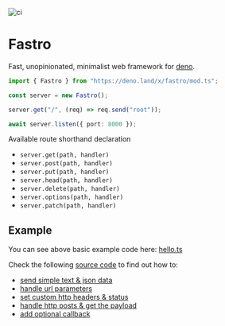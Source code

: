 ![ci](https://github.com/fastrojs/fastro-server/workflows/ci/badge.svg)
# Fastro
Fast, unopinionated, minimalist web framework for [deno](https://deno.land/).

```ts
import { Fastro } from "https://deno.land/x/fastro/mod.ts";

const server = new Fastro();

server.get("/", (req) => req.send("root"));

await server.listen({ port: 8000 });

```

Available route shorthand declaration 
- `server.get(path, handler)`
- `server.post(path, handler)`
- `server.put(path, handler)`
- `server.head(path, handler)`
- `server.delete(path, handler)`
- `server.options(path, handler)`
- `server.patch(path, handler)`

## Example
You can see above basic example code here: [hello.ts](https://github.com/fastrojs/fastro-server/blob/master/examples/hello.ts)

Check the following [source code](https://github.com/fastrojs/fastro-server/blob/master/examples/main.ts) to find out how to:
- [send simple text & json data](https://github.com/fastrojs/fastro-server/blob/master/examples/main.ts#L5)
- [handle url parameters](https://github.com/fastrojs/fastro-server/blob/master/examples/main.ts#L35)
- [set custom http headers & status](https://github.com/fastrojs/fastro-server/blob/master/examples/main.ts#L25)
- [handle http posts & get the payload](https://github.com/fastrojs/fastro-server/blob/master/examples/main.ts#L47)
- [add optional callback](https://github.com/fastrojs/fastro-server/blob/master/examples/main.ts#L58)
